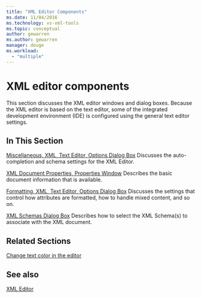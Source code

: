 ```yaml
---
title: "XML Editor Components"
ms.date: 11/04/2016
ms.technology: vs-xml-tools
ms.topic: conceptual
author: gewarren
ms.author: gewarren
manager: douge
ms.workload:
  - "multiple"
---
```

# XML editor components

This section discusses the XML editor windows and dialog boxes. Because the XML editor is based on the text editor, some of the integrated development environment (IDE) is configured using the general text editor settings.

## In This Section

[Miscellaneous, XML, Text Editor, Options Dialog Box](../xml-tools/miscellaneous-xml-text-editor-options-dialog-box.md)
Discusses the auto-completion and schema settings for the XML Editor.

[XML Document Properties, Properties Window](../xml-tools/xml-document-properties-properties-window.md)
Describes the basic document information that is available.

[Formatting, XML, Text Editor, Options Dialog Box](../xml-tools/formatting-xml-text-editor-options-dialog-box.md)
Discusses the settings that control how attributes are formatted, how to handle mixed content, and so on.

[XML Schemas Dialog Box](../xml-tools/xml-schemas-dialog-box.md)
Describes how to select the XML Schema(s) to associate with the XML document.

## Related Sections

[Change text color in the editor](../ide/quickstart-personalize-the-ide.md#change-text-color)

## See also

[XML Editor](../xml-tools/xml-editor.md)
